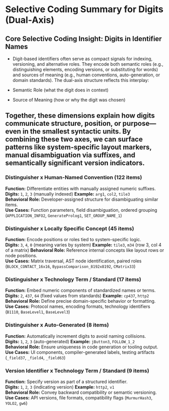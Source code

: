 # Selective Coding Summary for Digits (Dual-Axis)

## Core Selective Coding Insight: Digits in Identifier Names

- Digit-based identifiers often serve as compact signals for indexing, versioning, and alternative roles. They encode both semantic roles (e.g., distinguishing elements, encoding versions, or substituting for words) and sources of meaning (e.g., human conventions, auto-generation, or domain standards). The dual-axis structure reflects this interplay:

- Semantic Role (what the digit does in context)

- Source of Meaning (how or why the digit was chosen)

Together, these dimensions explain how digits communicate structure, position, or purpose—even in the smallest syntactic units. By combining these two axes, we can surface patterns like system-specific layout markers, manual disambiguation via suffixes, and semantically significant version indicators.
---

### Distinguisher x Human-Named Convention (122 items)
**Function:** Differentiate entities with manually assigned numeric suffixes.  
**Digits:** `1`, `2`, `3` (manually indexed)
**Example:** `arg1`, `col2`, `tile3`  
**Behavioral Role:** Developer-assigned structure for disambiguating similar items.  
**Use Cases:** Function parameters, field disambiguation, ordered grouping (`APPLICATION_INFO2`, `GenerateProlog1`, `SET_GROUP_NAME_1`)

### Distinguisher x Locally Specific Concept (45 items)
**Function:** Encode positions or roles tied to system-specific logic.  
**Digits:** `3`, `4`, `0` (meaning varies by system)
**Example:** `tile3`, `m34` (row 3, col 4 of a matrix)
**Behavioral Role:** Reference internal concepts like layout rows or node positions.  
**Use Cases:** Matrix traversal, AST node identification, paired roles (`BLOCK_CONTACT_16x16`, `BypassComparison_8192x8192`, `CMatrix33`)

### Distinguisher x Technology Term / Standard (17 items)
**Function:** Embed numeric components of standardized names or terms.  
**Digits:** `2`, `437`, `64` (fixed values from standards)
**Example:** `cp437`, `http2`  
**Behavioral Role:** Define precise domain-specific behavior or formatting.  
**Use Cases:** Protocol names, encoding formats, technology identifiers (`B1110`, `BaseLevel1`, `BaseLevel3`)

### Distinguisher x Auto-Generated (8 items)
**Function:** Automatically increment digits to avoid naming collisions.  
**Digits:** `1`, `2`, `3` (auto-generated)
**Example:** `jButton3`, `FOLLOW_1_2`  
**Behavioral Role:** Ensure uniqueness in code generation or tooling output.  
**Use Cases:** UI components, compiler-generated labels, testing artifacts (`_field37`, `_field4`, `_field63`)

### Version Identifier x Technology Term / Standard (9 items)
**Function:** Specify version as part of a structured identifier.  
**Digits:** `1`, `2`, `3` (indicating version)
**Example:** `http2`, `v1`  
**Behavioral Role:** Convey backward compatibility or semantic versioning.  
**Use Cases:** API versions, file formats, compatibility flags (`MurmurHash3`, `YOLO2`, `gw6`)
